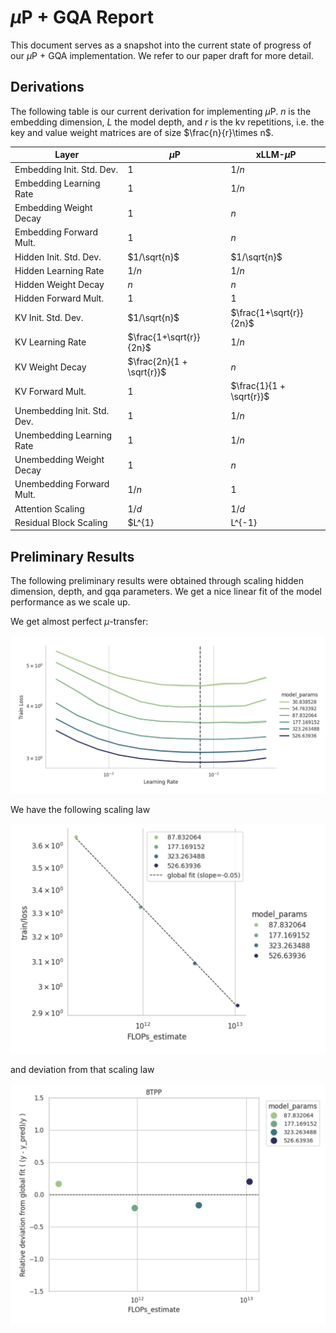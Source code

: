 # $\mu$P + GQA Report
This document serves as a snapshot into the current state of progress of our $\mu$P + GQA implementation. We refer to our paper draft for more detail.

## Derivations
The following table is our current derivation for implementing $\mu$P. $n$ is the embedding dimension, $L$ the model depth, and $r$ is the kv repetitions, i.e. the key and value weight matrices are of size $\frac{n}{r}\times n$.

| Layer | $\mu$P | xLLM-$\mu$P |
|-------|--------|-------------|
| Embedding Init. Std. Dev.     | 1 | $1/n$ |
| Embedding Learning Rate       | 1 | $1/n$ |
| Embedding Weight Decay        | 1 | $n$ |
| Embedding Forward Mult.       | 1 | $n$ |
| Hidden Init. Std. Dev.        | $1/\sqrt{n}$ | $1/\sqrt{n}$ |
| Hidden Learning Rate          | $1/n$ | $1/n$ |
| Hidden Weight Decay           | $n$ | $n$ |
| Hidden Forward Mult.          | $1$ | $1$ |
| KV Init. Std. Dev.            | $1/\sqrt{n}$ | $\frac{1+\sqrt{r}}{2n}$ |
| KV Learning Rate              | $\frac{1+\sqrt{r}}{2n}$ | $1/n$ |
| KV Weight Decay               | $\frac{2n}{1 + \sqrt{r}}$ | $n$ |
| KV Forward Mult.              | $1$ | $\frac{1}{1 + \sqrt{r}}$ |
| Unembedding Init. Std. Dev.   | 1 | $1/n$ |
| Unembedding Learning Rate     | 1 | $1/n$ |
| Unembedding Weight Decay      | 1 | $n$ |
| Unembedding Forward Mult.     | $1/n$ | $1$ |
| Attention Scaling             | $1/d$ | $1/d$ |
| Residual Block Scaling        | $L^{1} | L^{-1} |

## Preliminary Results
The following preliminary results were obtained through scaling hidden dimension, depth, and gqa parameters. We get a nice linear fit of the model performance as we scale up.

We get almost perfect $\mu$-transfer:

![](assets/transfer.png)

We have the following scaling law

![](assets/scaling_law.png)

and deviation from that scaling law

![](assets/scaling_law_deviation.png)